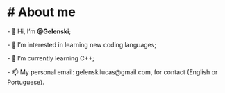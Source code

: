 <h1># About me</h1>

<p>- 👋 Hi, I’m <strong>@Gelenski</strong>;</p>
<p>- 👀 I’m interested in learning new coding languages;</p>
<p>- 🌱 I’m currently learning C++;</p>
<p>- 📫 My personal email: gelenskilucas@gmail.com, for contact (English or Portuguese).</p>
<!---
Gelenski/Gelenski is a ✨ special ✨ repository because its `README.md` (this file) appears on your GitHub profile.
You can click the Preview link to take a look at your changes.
--->
